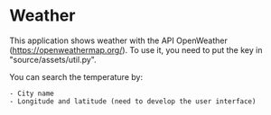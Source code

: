 # Weather

This application shows weather with the API OpenWeather (https://openweathermap.org/). To use it, you need to put the key in "source/assets/util.py".

You can search the temperature by:

    - City name
    - Longitude and latitude (need to develop the user interface)